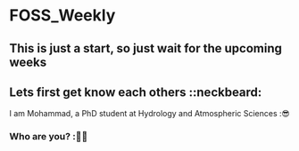 # FOSS_Weekly
## This is just a start, so just wait for the upcoming weeks

## Lets first get know each others ::neckbeard:
I am Mohammad, a PhD student at Hydrology and Atmospheric Sciences :😎
### Who are you? :💂‍♂️
